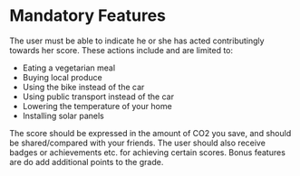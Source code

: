 # Mandatory Features
The user must be able to indicate he or she has acted contributingly towards her score. These actions include and are limited to:
* Eating a vegetarian meal
* Buying local produce
* Using the bike instead of the car
* Using public transport instead of the car
* Lowering the temperature of your home
* Installing solar panels

The score should be expressed in the amount of CO2 you save, and should be shared/compared with your friends. The user should also receive badges or achievements etc. for achieving certain scores. Bonus features are do add additional points to the grade.
